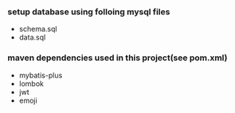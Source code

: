 ### setup database using folloing mysql files
- schema.sql   
- data.sql   

### maven dependencies used in this project(see pom.xml)
- mybatis-plus   
- lombok   
- jwt   
- emoji   